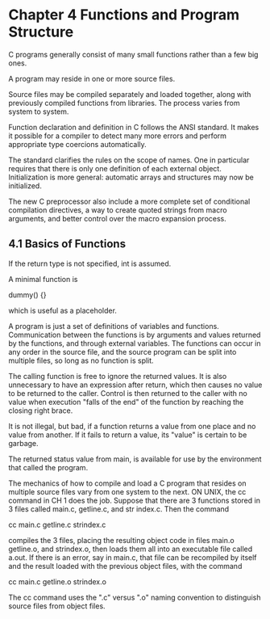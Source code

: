 # Chapter 4 Functions and Program Structure

C programs generally consist of many small functions rather than a few big ones.

A program may reside in one or more source files.

Source files may be compiled separately and loaded together, along with previously compiled functions from libraries. The process varies from system to system.

Function declaration and definition in C follows the ANSI standard. It makes it possible for a compiler to detect many more errors and perform appropriate type coercions automatically.

The standard clarifies the rules on the scope of names. One in particular requires that there is only one definition of each external object. Initialization is more general: automatic arrays and structures may now be initialized.

The new C preprocessor also include a more complete set of conditional compilation directives, a way to create quoted strings from macro arguments, and better control over the macro expansion process.


## 4.1 Basics of Functions

If the return type is not specified, int is assumed.

A minimal function is 

  dummy() {}

which is useful as a placeholder.


A program is just a set of definitions of variables and functions. Communication between the functions is by arguments and values returned by the functions, and through external variables. The functions can occur in any order in the source file, and the source program can be split into multiple files, so long as no function is split.

The calling function is free to ignore the returned values. It is also unnecessary to have an expression after return, which then causes no value to be returned to the caller. Control is then returned to the caller with no value when execution "falls of the end" of the function by reaching the closing right brace. 

It is not illegal, but bad, if a function returns a value from one place and no value from another. If it fails to return a value, its "value" is certain to be garbage.

The returned status value from main, is available for use by the environment that called the program.

The mechanics of how to compile and load a C program that resides on multiple source files vary from one system to the next. ON UNIX, the cc command in CH 1 does the job. Suppose that there are 3 functions stored in 3 files called main.c, getline.c, and str index.c. Then the command

  cc main.c getline.c strindex.c

compiles the 3 files, placing the resulting object code in files main.o getline.o, and strindex.o, then loads them all into an executable file called a.out. If there is an error, say in main.c, that file can be recompiled by itself and the result loaded with the previous object files, with the command

  cc main.c getline.o strindex.o

The cc command uses the ".c" versus ".o" naming convention to distinguish source files from object files.


